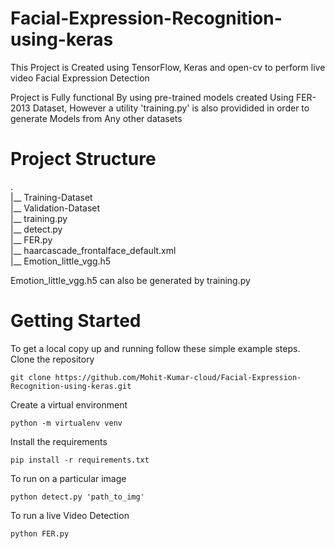 # Facial-Expression-Recognition-using-keras

This Project is Created using TensorFlow, Keras and open-cv to perform live video Facial Expression Detection

Project is Fully functional By using pre-trained models created Using FER-2013 Dataset, However a utility 'training.py' is also providided in order to generate Models from Any other datasets



# Project Structure
.  
|__ Training-Dataset  
|__ Validation-Dataset  
|__ training.py  
|__ detect.py  
|__ FER.py  
|__ haarcascade_frontalface_default.xml  
|__ Emotion_little_vgg.h5  

Emotion_little_vgg.h5 can also be generated by  training.py

# Getting Started
To get a local copy up and running follow these simple example steps.
Clone the repository
```
git clone https://github.com/Mohit-Kumar-cloud/Facial-Expression-Recognition-using-keras.git
```

Create a virtual environment
```
python -m virtualenv venv
```
Install the requirements
```
pip install -r requirements.txt
```
To run on a particular image
```
python detect.py 'path_to_img'
```
To run a live Video Detection
```
python FER.py
```
